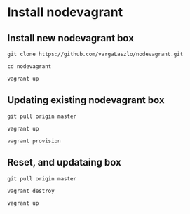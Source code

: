 # Install nodevagrant

## Install new nodevagrant box

    git clone https://github.com/vargaLaszlo/nodevagrant.git
    
    cd nodevagrant
    
    vagrant up

## Updating existing nodevagrant box

    git pull origin master
    
    vagrant up
    
    vagrant provision

## Reset, and updataing box

    git pull origin master
    
    vagrant destroy
    
    vagrant up
